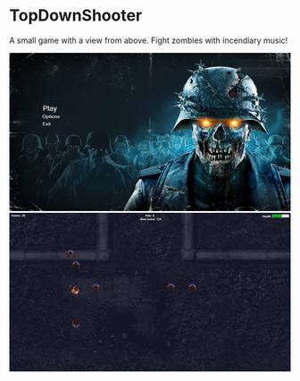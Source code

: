 # TopDownShooter
A small game with a view from above. Fight zombies with incendiary music!


![Main menu](https://github.com/Kirilonik/TopDownShooter/blob/1539d448b390d95d1c134bc3994cfc4d184159fd/Images/MainMenu.jpg)
![Game](https://github.com/Kirilonik/TopDownShooter/blob/1539d448b390d95d1c134bc3994cfc4d184159fd/Images/Game.jpg)
